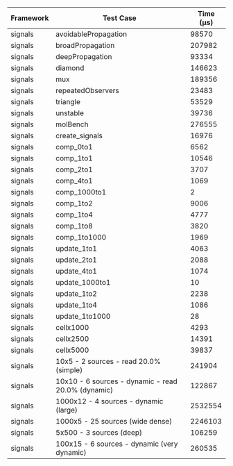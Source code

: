 | Framework | Test Case | Time (μs) |
| --- | --- | --- |
| signals | avoidablePropagation | 98570 |
| signals | broadPropagation | 207982 |
| signals | deepPropagation | 93334 |
| signals | diamond | 146623 |
| signals | mux | 189356 |
| signals | repeatedObservers | 23483 |
| signals | triangle | 53529 |
| signals | unstable | 39736 |
| signals | molBench | 276555 |
| signals | create_signals | 16976 |
| signals | comp_0to1 | 6562 |
| signals | comp_1to1 | 10546 |
| signals | comp_2to1 | 3707 |
| signals | comp_4to1 | 1069 |
| signals | comp_1000to1 | 2 |
| signals | comp_1to2 | 9006 |
| signals | comp_1to4 | 4777 |
| signals | comp_1to8 | 3820 |
| signals | comp_1to1000 | 1969 |
| signals | update_1to1 | 4063 |
| signals | update_2to1 | 2088 |
| signals | update_4to1 | 1074 |
| signals | update_1000to1 | 10 |
| signals | update_1to2 | 2238 |
| signals | update_1to4 | 1086 |
| signals | update_1to1000 | 28 |
| signals | cellx1000 | 4293 |
| signals | cellx2500 | 14391 |
| signals | cellx5000 | 39837 |
| signals | 10x5 - 2 sources - read 20.0% (simple) | 241904 |
| signals | 10x10 - 6 sources - dynamic - read 20.0% (dynamic) | 122867 |
| signals | 1000x12 - 4 sources - dynamic (large) | 2532554 |
| signals | 1000x5 - 25 sources (wide dense) | 2246103 |
| signals | 5x500 - 3 sources (deep) | 106259 |
| signals | 100x15 - 6 sources - dynamic (very dynamic) | 260535 |
